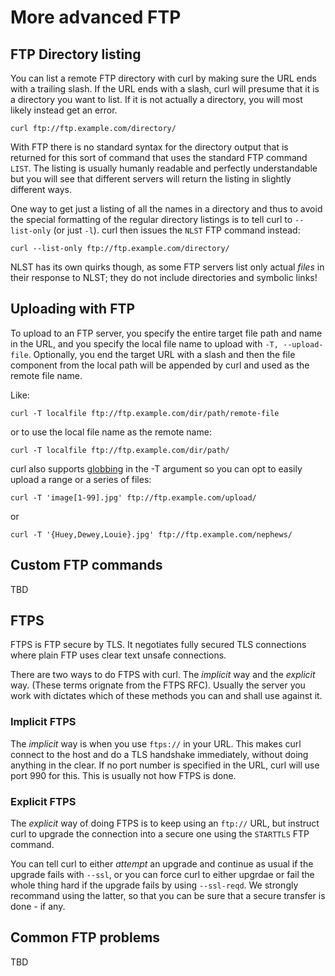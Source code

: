 # More advanced FTP

## FTP Directory listing

You can list a remote FTP directory with curl by making sure the URL ends with
a trailing slash. If the URL ends with a slash, curl will presume that it is a
directory you want to list. If it is not actually a directory, you will most
likely instead get an error.

    curl ftp://ftp.example.com/directory/

With FTP there is no standard syntax for the directory output that is returned
for this sort of command that uses the standard FTP command `LIST`. The
listing is usually humanly readable and perfectly understandable but you will
see that different servers will return the listing in slightly different ways.

One way to get just a listing of all the names in a directory and thus to avoid
the special formatting of the regular directory listings is to tell curl to
`--list-only` (or just `-l`). curl then issues the `NLST` FTP command instead:

    curl --list-only ftp://ftp.example.com/directory/

NLST has its own quirks though, as some FTP servers list only actual *files*
in their response to NLST; they do not include directories and symbolic links!

## Uploading with FTP

To upload to an FTP server, you specify the entire target file path and name
in the URL, and you specify the local file name to upload with `-T,
--upload-file`. Optionally, you end the target URL with a slash and then the
file component from the local path will be appended by curl and used as the
remote file name.

Like:

    curl -T localfile ftp://ftp.example.com/dir/path/remote-file

or to use the local file name as the remote name:

    curl -T localfile ftp://ftp.example.com/dir/path/

curl also supports [globbing](cmdline-globbing.md) in the -T argument so you
can opt to easily upload a range or a series of files:

    curl -T 'image[1-99].jpg' ftp://ftp.example.com/upload/

or

    curl -T '{Huey,Dewey,Louie}.jpg' ftp://ftp.example.com/nephews/

## Custom FTP commands

TBD

## FTPS

FTPS is FTP secure by TLS. It negotiates fully secured TLS connections where
plain FTP uses clear text unsafe connections.

There are two ways to do FTPS with curl. The *implicit* way and the *explicit*
way. (These terms orignate from the FTPS RFC). Usually the server you work
with dictates which of these methods you can and shall use against it.

### Implicit FTPS

The *implicit* way is when you use `ftps://` in your URL. This makes curl
connect to the host and do a TLS handshake immediately, without doing anything
in the clear. If no port number is specified in the URL, curl will use port
990 for this. This is usually not how FTPS is done.

### Explicit FTPS

The *explicit* way of doing FTPS is to keep using an `ftp://` URL, but
instruct curl to upgrade the connection into a secure one using the `STARTTLS`
FTP command.

You can tell curl to either *attempt* an upgrade and continue as usual if the
upgrade fails with `--ssl`, or you can force curl to either upgrdae or fail
the whole thing hard if the upgrade fails by using `--ssl-reqd`. We strongly
recommand using the latter, so that you can be sure that a secure transfer is
done - if any.

## Common FTP problems

TBD
